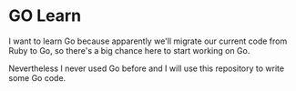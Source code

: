 # GO Learn

I want to learn Go because apparently we'll migrate our current code from Ruby
to Go, so there's a big chance here to start working on Go.

Nevertheless I never used Go before and I will use this repository to write some
Go code.
